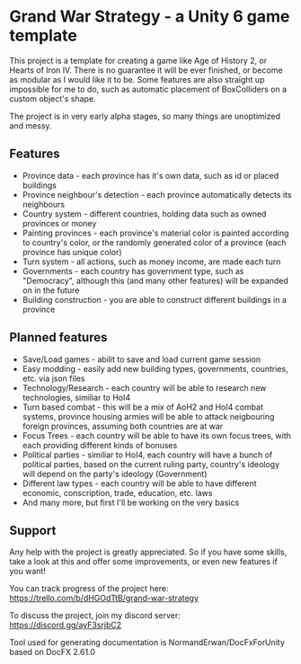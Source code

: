 
# Grand War Strategy - a Unity 6 game template

This project is a template for creating a game like Age of History 2, or Hearts of Iron IV. There is no guarantee it will be ever finished, or become as modular as I would like it to be. Some features are also straight up impossible for me to do, such as automatic placement of BoxColliders on a custom object's shape.

The project is in very early alpha stages, so many things are unoptimized and messy.

## Features

- Province data - each province has it's own data, such as id or placed buildings
- Province neighbour's detection - each province automatically detects its neighbours
- Country system - different countries, holding data such as owned provinces or money
- Painting provinces - each province's material color is painted according to country's color, or the randomly generated color of a province (each province has unique color)
- Turn system - all actions, such as money income, are made each turn
- Governments - each country has government type, such as "Democracy", although this (and many other features) will be expanded on in the future
- Building construction - you are able to construct different buildings in a province

## Planned features

- Save/Load games - abilit to save and load current game session
- Easy modding - easily add new building types, governments, countries, etc. via json files
- Technology/Research - each country will be able to research new technologies, similiar to HoI4
- Turn based combat - this will be a mix of AoH2 and HoI4 combat systems,  province housing armies will be able to attack neigbouring foreign provinces, assuming both countries are at war
- Focus Trees - each country will be able to have its own focus trees, with each providing different kinds of bonuses
- Political parties - similiar to HoI4, each country will have a bunch of political parties, based on the current ruling party, country's ideology will depend on the party's ideology (Government)
- Different law types - each country will be able to have different economic, conscription, trade, education, etc. laws
- And many more, but first I'll be working on the very basics
  
## Support

Any help with the project is greatly appreciated. So if you have some skills, take a look at this and offer some improvements, or even new features if you want!

You can track progress of the project here: https://trello.com/b/dHGOdTtB/grand-war-strategy

To discuss the project, join my discord server: https://discord.gg/ayF3srjbC2

Tool used for generating documentation is NormandErwan/DocFxForUnity based on DocFX 2.61.0

